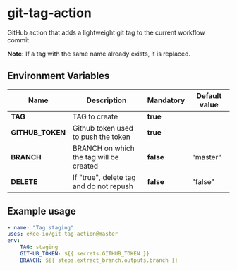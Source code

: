 # git-tag-action

GitHub action that adds a lightweight git tag to the current workflow commit.

**Note:** If a tag with the same name already exists, it is replaced.

## Environment Variables

| Name             | Description                             | Mandatory | Default value |
| ---------------- | --------------------------------------- | --------- | ------------- |
| **TAG**          | TAG to create                           | **true**  |               |
| **GITHUB_TOKEN** | Github token used to push the token     | **true**  |               |
| **BRANCH**       | BRANCH on which the tag will be created | **false** | "master"      |
| **DELETE**       | If "true", delete tag and do not repush | **false** | "false"       |

## Example usage

```yaml
- name: "Tag staging"
uses: eKee-io/git-tag-action@master
env:
    TAG: staging
    GITHUB_TOKEN: ${{ secrets.GITHUB_TOKEN }}
    BRANCH: ${{ steps.extract_branch.outputs.branch }}
```

